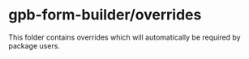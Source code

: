 # gpb-form-builder/overrides

This folder contains overrides which will automatically be required by package users.
